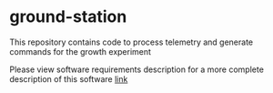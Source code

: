 # ground-station

This repository contains code to process telemetry and generate commands for the growth experiment

Please view software requirements description for a more complete description of this software [link](https://docs.google.com/document/d/1hBOz0-wGpl2EUlf_OQY8gNAygygLQBL3h9uV-0gwBUc/edit#)
